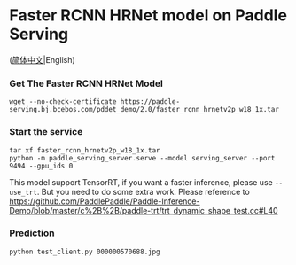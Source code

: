# Faster RCNN HRNet model on Paddle Serving

([简体中文](./README_CN.md)|English)

### Get The Faster RCNN HRNet Model
```
wget --no-check-certificate https://paddle-serving.bj.bcebos.com/pddet_demo/2.0/faster_rcnn_hrnetv2p_w18_1x.tar
```

### Start the service
```
tar xf faster_rcnn_hrnetv2p_w18_1x.tar
python -m paddle_serving_server.serve --model serving_server --port 9494 --gpu_ids 0
```

This model support TensorRT, if you want a faster inference, please use `--use_trt`. But you need to do some extra work.
Please reference to https://github.com/PaddlePaddle/Paddle-Inference-Demo/blob/master/c%2B%2B/paddle-trt/trt_dynamic_shape_test.cc#L40 


### Prediction
```
python test_client.py 000000570688.jpg
```
